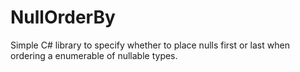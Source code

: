 # NullOrderBy
Simple C# library to specify whether to place nulls first or last when ordering a enumerable of nullable types.
